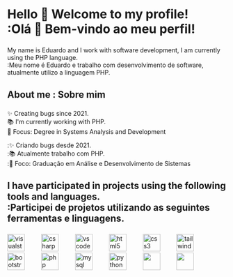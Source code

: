<h1 align="left">Hello 👋 Welcome to my profile!<br>:Olá 👋 Bem-vindo ao meu perfil!</h1>

###

<p align="left">My name is Eduardo and I work with software development, I am currently using the PHP language.<br>:Meu nome é Eduardo e trabalho com desenvolvimento de software, atualmente utilizo a linguagem PHP.</p>

###

<h2 align="left">About me : Sobre mim</h2>

###

<p align="left">✨ Creating bugs since 2021.<br>📚 I'm currently working with PHP.<br>🎯 Focus: Degree in Systems Analysis and Development</p>
<p align="left">:✨ Criando bugs desde 2021.<br>:📚 Atualmente trabalho com PHP.<br>:🎯 Foco: Graduação em Análise e Desenvolvimento de Sistemas</p>

###

<h2 align="left">I have participated in projects using the following tools and languages.<br>:Participei de projetos utilizando as seguintes ferramentas e linguagens.</h2>

###

<div align="left">
  <img src="https://cdn.jsdelivr.net/gh/devicons/devicon/icons/visualstudio/visualstudio-plain.svg" height="40" alt="visualstudio logo"  />
  <img width="30" />
  <img src="https://cdn.jsdelivr.net/gh/devicons/devicon/icons/csharp/csharp-original.svg" height="40" alt="csharp logo"  />
  <img width="30" />
  <img src="https://cdn.jsdelivr.net/gh/devicons/devicon/icons/vscode/vscode-original.svg" height="40" alt="vscode logo"  />
  <img width="30" />
  <img src="https://cdn.jsdelivr.net/gh/devicons/devicon/icons/html5/html5-original.svg" height="40" alt="html5 logo"  />
  <img width="30" />
  <img src="https://cdn.jsdelivr.net/gh/devicons/devicon/icons/css3/css3-original.svg" height="40" alt="css3 logo"  />
  <img width="30" />
  <img src="https://cdn.jsdelivr.net/gh/devicons/devicon/icons/tailwindcss/tailwindcss-original.svg" height="40" alt="tailwindcss logo"  />
  <img width="30" />
  <img src="https://cdn.jsdelivr.net/gh/devicons/devicon/icons/bootstrap/bootstrap-original.svg" height="40" alt="bootstrap logo"  />
  <img width="30" />
  <img src="https://cdn.jsdelivr.net/gh/devicons/devicon/icons/php/php-original.svg" height="40" alt="php logo"  />
  <img width="30" />
  <img src="https://cdn.jsdelivr.net/gh/devicons/devicon/icons/mysql/mysql-original.svg" height="40" alt="mysql logo"  />
  <img width="30" />
  <img src="https://cdn.jsdelivr.net/gh/devicons/devicon/icons/python/python-original.svg" height="40" alt="python logo"  />
  <img width="30" />
  <img src="https://cdn.jsdelivr.net/gh/devicons/devicon@latest/icons/laravel/laravel-original.svg" height="40" />
  <img width="30" />
  <img src="https://cdn.jsdelivr.net/gh/devicons/devicon@latest/icons/angularjs/angularjs-original.svg" height="40" />
  <img width="30" />
</div>

###
